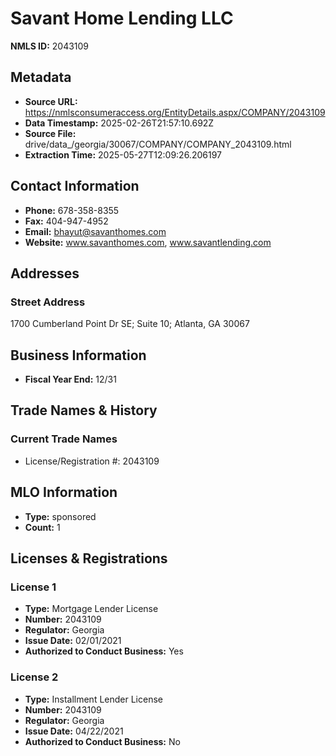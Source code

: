# Savant Home Lending LLC

**NMLS ID:** 2043109

## Metadata
- **Source URL:** https://nmlsconsumeraccess.org/EntityDetails.aspx/COMPANY/2043109
- **Data Timestamp:** 2025-02-26T21:57:10.692Z
- **Source File:** drive/data_/georgia/30067/COMPANY/COMPANY_2043109.html
- **Extraction Time:** 2025-05-27T12:09:26.206197

## Contact Information
- **Phone:** 678-358-8355
- **Fax:** 404-947-4952
- **Email:** bhayut@savanthomes.com
- **Website:** www.savanthomes.com, www.savantlending.com

## Addresses
### Street Address
1700 Cumberland Point Dr SE; Suite 10; Atlanta, GA 30067

## Business Information
- **Fiscal Year End:** 12/31

## Trade Names & History
### Current Trade Names
- License/Registration #: 2043109

## MLO Information
- **Type:** sponsored
- **Count:** 1

## Licenses & Registrations

### License 1
- **Type:** Mortgage Lender License
- **Number:** 2043109
- **Regulator:** Georgia
- **Issue Date:** 02/01/2021
- **Authorized to Conduct Business:** Yes

### License 2
- **Type:** Installment Lender License
- **Number:** 2043109
- **Regulator:** Georgia
- **Issue Date:** 04/22/2021
- **Authorized to Conduct Business:** No
